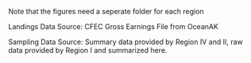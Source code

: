 Note that the figures need a seperate folder for each region


Landings Data
	Source: CFEC Gross Earnings File from OceanAK
	 

Sampling Data
	Source: Summary data provided by Region IV and II, raw data 	provided by Region I and summarized here.
